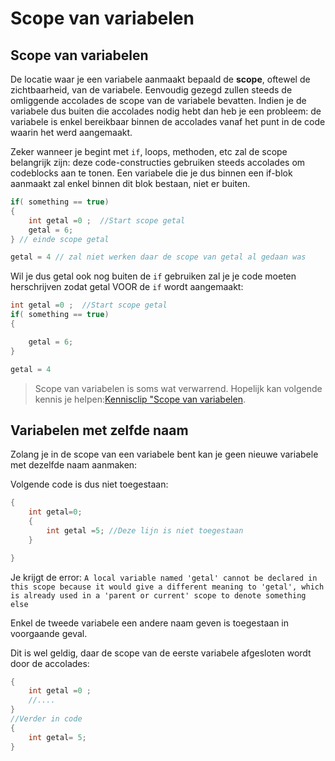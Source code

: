 # Scope van variabelen

## Scope van variabelen

De locatie waar je een variabele aanmaakt bepaald de **scope**, oftewel de zichtbaarheid, van de variabele. Eenvoudig gezegd zullen steeds de omliggende accolades de scope van de variabele bevatten. Indien je de variabele dus buiten die accolades nodig hebt dan heb je een probleem: de variabele is enkel bereikbaar binnen de accolades vanaf het punt in de code waarin het werd aangemaakt.

Zeker wanneer je begint met `if`, loops, methoden, etc zal de scope belangrijk zijn: deze code-constructies gebruiken steeds accolades om codeblocks aan te tonen. Een variabele die je dus binnen een if-blok aanmaakt zal enkel binnen dit blok bestaan, niet er buiten.

```csharp
if( something == true)
{
    int getal =0 ;  //Start scope getal
    getal = 6;
} // einde scope getal

getal = 4 // zal niet werken daar de scope van getal al gedaan was
```

Wil je dus getal ook nog buiten de `if` gebruiken zal je je code moeten herschrijven zodat getal VOOR de `if` wordt aangemaakt:

```csharp
int getal =0 ;  //Start scope getal
if( something == true)
{

    getal = 6;
} 

getal = 4
```

> Scope van variabelen is soms wat verwarrend. Hopelijk kan volgende kennis je helpen:[Kennisclip "Scope van variabelen](https://ap.cloud.panopto.eu/Panopto/Pages/Viewer.aspx?id=20538981-ceaf-4129-a54a-a91100c81b2f).

## Variabelen met zelfde naam

Zolang je in de scope van een variabele bent kan je geen nieuwe variabele met dezelfde naam aanmaken:

Volgende code is dus niet toegestaan:

```csharp
{
    int getal=0;
    {
        int getal =5; //Deze lijn is niet toegestaan
    }

}
```

Je krijgt de error: `A local variable named 'getal' cannot be declared in this scope because it would give a different meaning to 'getal', which is already used in a 'parent or current' scope to denote something else`

Enkel de tweede variabele een andere naam geven is toegestaan in voorgaande geval.

Dit is wel geldig, daar de scope van de eerste variabele afgesloten wordt door de accolades:

```csharp
{
    int getal =0 ;
    //....
}
//Verder in code
{
    int getal= 5;
}
```

